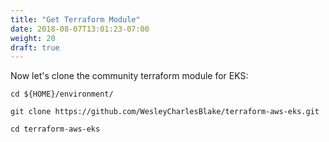 ```yaml
---
title: "Get Terraform Module"
date: 2018-08-07T13:01:23-07:00
weight: 20
draft: true
---
```


Now let's clone the community terraform module for EKS:
```
cd ${HOME}/environment/

git clone https://github.com/WesleyCharlesBlake/terraform-aws-eks.git

cd terraform-aws-eks
```

